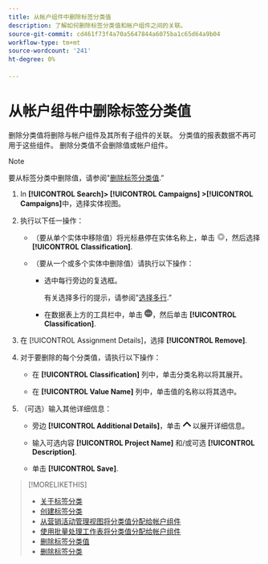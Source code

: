 ```yaml
---
title: 从帐户组件中删除标签分类值
description: 了解如何删除标签分类值和帐户组件之间的关联。
source-git-commit: cd461f73f4a70a5647844a6075ba1c65d64a9b04
workflow-type: tm+mt
source-wordcount: '241'
ht-degree: 0%

---
```


# 从帐户组件中删除标签分类值

删除分类值将删除与帐户组件及其所有子组件的关联。 分类值的报表数据不再可用于这些组件。 删除分类值不会删除值或帐户组件。

>[!NOTE]
>
>要从标签分类中删除值，请参阅&quot;[删除标签分类值](classification-values-delete.md).”

1. In **[!UICONTROL Search]> [!UICONTROL Campaigns] >[!UICONTROL Campaigns]**&#x200B;中，选择实体视图。

1. 执行以下任一操作：

   * （要从单个实体中移除值）将光标悬停在实体名称上，单击 ![菜单按钮](/help/search-social-commerce/assets/arrow-dropdown-menu.png "菜单按钮")，然后选择 **[!UICONTROL Classification]**.

   * （要从一个或多个实体中删除值）请执行以下操作：

      * 选中每行旁边的复选框。

         有关选择多行的提示，请参阅&quot;[选择多行](/help/search-social-commerce/common-tasks/navigation-editing-selection/multiple-rows-select.md).”

      * 在数据表上方的工具栏中，单击 ![更多](/help/search-social-commerce/assets/more.png "更多")，然后单击 **[!UICONTROL Classification]**.

1. 在 [!UICONTROL Assignment Details]，选择 **[!UICONTROL Remove]**.

1. 对于要删除的每个分类值，请执行以下操作：

   * 在 **[!UICONTROL Classification]** 列中，单击分类名称以将其展开。

   * 在 **[!UICONTROL Value Name]** 列中，单击值的名称以将其选中。

1. （可选）输入其他详细信息：

   * 旁边 **[!UICONTROL Additional Details]**，单击 ![打开](/help/search-social-commerce/assets/chevron-up.png "打开") 以展开详细信息。

   * 输入可选内容 **[!UICONTROL Project Name]** 和/或可选 **[!UICONTROL Description]**.

   * 单击 **[!UICONTROL Save]**.

>[!MORELIKETHIS]
>
>* [关于标签分类](classification-about.md)
>* [创建标签分类](classification-create.md)
>* [从营销活动管理视图将分类值分配给帐户组件](classification-values-assign-campaign-management.md)
>* [使用批量处理工作表将分类值分配给帐户组件](classification-values-assign-bulksheets.md)
>* [删除标签分类值](classification-values-delete.md)
>* [删除标签分类](classification-delete.md)

